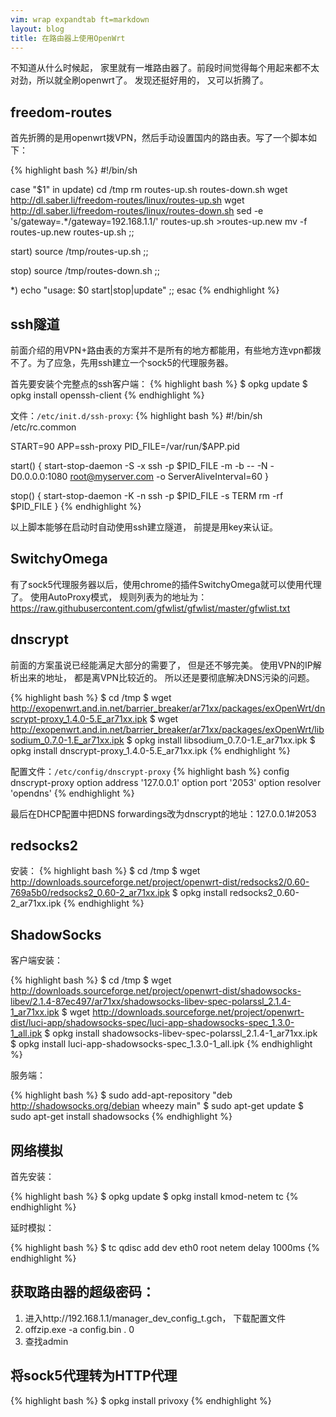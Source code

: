 ```yaml
---
vim: wrap expandtab ft=markdown
layout: blog
title: 在路由器上使用OpenWrt
---
```


不知道从什么时候起， 家里就有一堆路由器了。前段时间觉得每个用起来都不太对劲，所以就全刷openwrt了。 发现还挺好用的， 又可以折腾了。

## freedom-routes
首先折腾的是用openwrt拨VPN，然后手动设置国内的路由表。写了一个脚本如下：

{% highlight bash %}
#!/bin/sh

case "$1" in
  update)
    cd /tmp
    rm routes-up.sh routes-down.sh
    wget http://dl.saber.li/freedom-routes/linux/routes-up.sh
    wget http://dl.saber.li/freedom-routes/linux/routes-down.sh
    sed -e 's/gateway=.*/gateway=192.168.1.1/' routes-up.sh >routes-up.new
    mv -f routes-up.new routes-up.sh
    ;;

  start)
    source /tmp/routes-up.sh
    ;;

  stop)
    source /tmp/routes-down.sh
    ;;

  *)
    echo "usage: $0 start|stop|update"
    ;;
esac
{% endhighlight %}

## ssh隧道
前面介绍的用VPN+路由表的方案并不是所有的地方都能用，有些地方连vpn都拨不了。为了应急，先用ssh建立一个sock5的代理服务器。

首先要安装个完整点的ssh客户端：
{% highlight bash %}
$ opkg update
$ opkg install openssh-client
{% endhighlight %}

文件：`/etc/init.d/ssh-proxy`:
{% highlight bash %}
#!/bin/sh /etc/rc.common

START=90
APP=ssh-proxy
PID_FILE=/var/run/$APP.pid

start() {
  start-stop-daemon -S -x ssh -p $PID_FILE -m -b -- -N -D0.0.0.0:1080 root@myserver.com -o ServerAliveInterval=60
}

stop() {
  start-stop-daemon -K -n ssh -p $PID_FILE -s TERM
  rm -rf $PID_FILE
}
{% endhighlight %}


以上脚本能够在启动时自动使用ssh建立隧道， 前提是用key来认证。


## SwitchyOmega
有了sock5代理服务器以后，使用chrome的插件SwitchyOmega就可以使用代理了。
使用AutoProxy模式， 规则列表为的地址为：
https://raw.githubusercontent.com/gfwlist/gfwlist/master/gfwlist.txt

## dnscrypt
前面的方案虽说已经能满足大部分的需要了， 但是还不够完美。 使用VPN的IP解析出来的地址， 都是离VPN比较近的。 所以还是要彻底解决DNS污染的问题。

{% highlight bash %}
$ cd /tmp
$ wget http://exopenwrt.and.in.net/barrier_breaker/ar71xx/packages/exOpenWrt/dnscrypt-proxy_1.4.0-5.E_ar71xx.ipk
$ wget http://exopenwrt.and.in.net/barrier_breaker/ar71xx/packages/exOpenWrt/libsodium_0.7.0-1.E_ar71xx.ipk
$ opkg install libsodium_0.7.0-1.E_ar71xx.ipk
$ opkg install dnscrypt-proxy_1.4.0-5.E_ar71xx.ipk
{% endhighlight %}

配置文件：`/etc/config/dnscrypt-proxy`
{% highlight bash %}
config dnscrypt-proxy
        option address         '127.0.0.1'
        option port            '2053'
        option resolver        'opendns'
{% endhighlight %}

最后在DHCP配置中把DNS forwardings改为dnscrypt的地址：127.0.0.1#2053

## redsocks2
安装：
{% highlight bash %}
$ cd /tmp
$ wget http://downloads.sourceforge.net/project/openwrt-dist/redsocks2/0.60-769a5b0/redsocks2_0.60-2_ar71xx.ipk
$ opkg install redsocks2_0.60-2_ar71xx.ipk
{% endhighlight %}


## ShadowSocks
客户端安装：

{% highlight bash %}
$ cd /tmp
$ wget http://downloads.sourceforge.net/project/openwrt-dist/shadowsocks-libev/2.1.4-87ec497/ar71xx/shadowsocks-libev-spec-polarssl_2.1.4-1_ar71xx.ipk
$ wget http://downloads.sourceforge.net/project/openwrt-dist/luci-app/shadowsocks-spec/luci-app-shadowsocks-spec_1.3.0-1_all.ipk 
$ opkg install shadowsocks-libev-spec-polarssl_2.1.4-1_ar71xx.ipk
$ opkg install luci-app-shadowsocks-spec_1.3.0-1_all.ipk
{% endhighlight %}

服务端：

{% highlight bash %}
$ sudo add-apt-repository "deb http://shadowsocks.org/debian wheezy main"
$ sudo apt-get update
$ sudo apt-get install shadowsocks
{% endhighlight %}


## 网络模拟

首先安装：

{% highlight bash %}
$ opkg update
$ opkg install kmod-netem tc
{% endhighlight %}

延时模拟：

{% highlight bash %}
$ tc qdisc add dev eth0 root netem delay 1000ms
{% endhighlight %}


## 获取路由器的超级密码：
1. 进入http://192.168.1.1/manager_dev_config_t.gch， 下载配置文件
2. offzip.exe -a config.bin . 0
3. 查找admin


## 将sock5代理转为HTTP代理

{% highlight bash %}
$ opkg install privoxy
{% endhighlight %}
